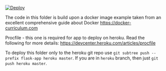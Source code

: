 [![Deploy](https://www.herokucdn.com/deploy/button.png)](https://heroku.com/deploy)

The code in this folder is build upon a docker image example taken from an excellent comprehensive guide about Docker https://docker-curriculum.com

Procfile - this one is required for app to deploy on heroku. Read the following for more details: https://devcenter.heroku.com/articles/procfile

To deploy this folder only to the heroku git repo use `git subtree push --prefix flask-app heroku master`. If you are in `heroku` branch, then just `git push heroku master`.
